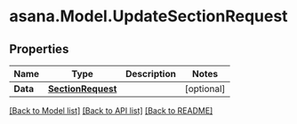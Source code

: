 
# asana.Model.UpdateSectionRequest

## Properties

Name | Type | Description | Notes
------------ | ------------- | ------------- | -------------
**Data** | [**SectionRequest**](SectionRequest.md) |  | [optional] 

[[Back to Model list]](../README.md#documentation-for-models)
[[Back to API list]](../README.md#documentation-for-api-endpoints)
[[Back to README]](../README.md)

